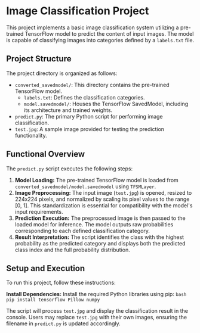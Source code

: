 # Image Classification Project

This project implements a basic image classification system utilizing a pre-trained TensorFlow model to predict the content of input images. The model is capable of classifying images into categories defined by a `labels.txt` file.

## Project Structure

The project directory is organized as follows:

-   `converted_savedmodel/`: This directory contains the pre-trained TensorFlow model.
    -   `labels.txt`: Defines the classification categories.
    -   `model.savedmodel/`: Houses the TensorFlow SavedModel, including its architecture and trained weights.
-   `predict.py`: The primary Python script for performing image classification.
-   `test.jpg`: A sample image provided for testing the prediction functionality.

## Functional Overview

The `predict.py` script executes the following steps:

1.  **Model Loading:** The pre-trained TensorFlow model is loaded from `converted_savedmodel/model.savedmodel` using `TFSMLayer`.
2.  **Image Preprocessing:** The input image (`test.jpg`) is opened, resized to 224x224 pixels, and normalized by scaling its pixel values to the range [0, 1]. This standardization is essential for compatibility with the model's input requirements.
3.  **Prediction Execution:** The preprocessed image is then passed to the loaded model for inference. The model outputs raw probabilities corresponding to each defined classification category.
4.  **Result Interpretation:** The script identifies the class with the highest probability as the predicted category and displays both the predicted class index and the full probability distribution.

## Setup and Execution

To run this project, follow these instructions:

  **Install Dependencies:** Install the required Python libraries using pip:
    ```bash
    pip install tensorflow Pillow numpy
    ```

The script will process `test.jpg` and display the classification result in the console. Users may replace `test.jpg` with their own images, ensuring the filename in `predict.py` is updated accordingly.
